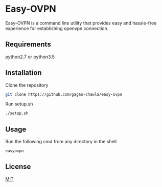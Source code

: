 # Easy-OVPN

Easy-OVPN is a command line utility that provides easy and hassle-free experience for establishing openvpn connection.


## Requirements

python2.7 or python3.5


## Installation

Clone the repository
```bash
git clone https://github.com/gagan-chawla/easy-ovpn
```
Run setup.sh
```bash
./setup.sh
```

## Usage

Run the following cmd from any directory in the shell

```bash
easyovpn
```


## License
[MIT](https://github.com/gagan-chawla/easy-ovpn/blob/master/LICENSE)
